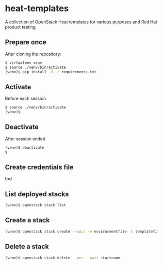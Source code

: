 # heat-templates

A collection of OpenStack Heat templates for various purposes and Red Hat
product testing.

## Prepare once

After cloning the repository:
```bash
$ virtualenv venv
$ source ./venv/bin/activate
(venv)$ pip install -U -r requirements.txt
```

## Activate
Before each session
```bash
$ source ./venv/bin/activate
(venv)$
```

## Deactivate
After session ended
```bash
(venv)$ deactivate
$
```

## Create credentials file
tbd

## List deployed stacks
```bash
(venv)$ openstack stack list
```

## Create a stack
```bash
(venv)$ openstack stack create --wait -e environmentfile -t templatefile stackname
```

## Delete a stack
```bash
(venv)$ openstack stack delete --yes --wait stackname
```

